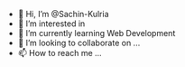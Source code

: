- 👋 Hi, I’m @Sachin-Kulria
- 👀 I’m interested in  
- 🌱 I’m currently learning Web Development
- 💞️ I’m looking to collaborate on ...
- 📫 How to reach me ...

<!---
Sachin-Kulria/Sachin-Kulria is a ✨ special ✨ repository because its `README.md` (this file) appears on your GitHub profile.
You can click the Preview link to take a look at your changes.
--->
